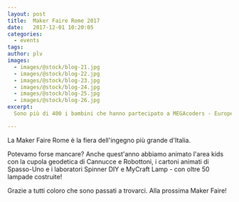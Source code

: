 ```yaml
---
layout: post
title:  Maker Faire Rome 2017
date:   2017-12-01 10:20:05
categories:
  - events
tags:
author: plv
images:
  - images/@stock/blog-21.jpg
  - images/@stock/blog-22.jpg
  - images/@stock/blog-23.jpg
  - images/@stock/blog-24.jpg
  - images/@stock/blog-25.jpg
  - images/@stock/blog-26.jpg
excerpt:
  Sono più di 400 i bambini che hanno partecipato a MEGAcoders - Europe Code Week 2017! Una mattinata di laboratori STEAM per alunni delle scuole elementari e medie, alla scoperta del coding ma non solo:robotica, elettronica, giochi unplugged...

---
```


La Maker Faire Rome è la fiera dell'ingegno più grande d'Italia.

Potevamo forse mancare? Anche quest'anno abbiamo animato l'area kids con la cupola geodetica di Cannucce e Robottoni, i cartoni animati di Spasso-Uno e i laboratori Spinner DIY e MyCraft Lamp - con oltre 50 lampade costruite!


Grazie a tutti coloro che sono passati a trovarci. Alla prossima Maker Faire!
